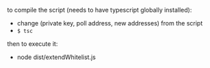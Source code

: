 to compile the script (needs to have typescript globally installed):
- change (private key, poll address, new addresses) from the script
- `$ tsc`

then to execute it:
- node dist/extendWhitelist.js